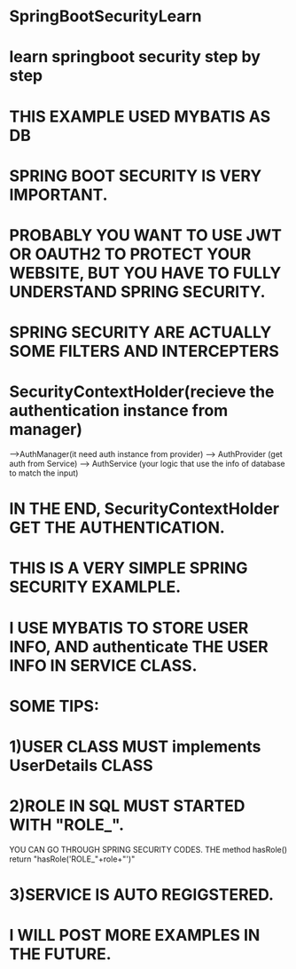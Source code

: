 # SpringBootSecurityLearn
# learn springboot security step by step
# THIS EXAMPLE USED MYBATIS AS DB
# SPRING BOOT SECURITY IS VERY IMPORTANT.
# PROBABLY YOU WANT TO USE JWT OR OAUTH2 TO PROTECT YOUR WEBSITE, BUT YOU HAVE TO FULLY UNDERSTAND SPRING SECURITY.
# SPRING SECURITY ARE ACTUALLY SOME FILTERS AND INTERCEPTERS
# SecurityContextHolder(recieve the authentication instance from manager)
-->AuthManager(it need auth instance from provider) 
--> AuthProvider (get auth from Service)
--> AuthService (your logic that use the info of database to match the input)
# IN THE END, SecurityContextHolder GET THE AUTHENTICATION.
# THIS IS A VERY SIMPLE SPRING SECURITY EXAMLPLE.
# I USE MYBATIS TO STORE USER INFO, AND authenticate THE USER INFO IN SERVICE CLASS.
# SOME TIPS:
# 1)USER CLASS MUST implements UserDetails CLASS
# 2)ROLE IN SQL MUST STARTED WITH "ROLE_". 
YOU CAN GO THROUGH SPRING SECURITY CODES. THE method hasRole() return "hasRole('ROLE_"+role+"')"
# 3)SERVICE IS AUTO REGIGSTERED.

# I WILL POST MORE EXAMPLES IN THE FUTURE.
